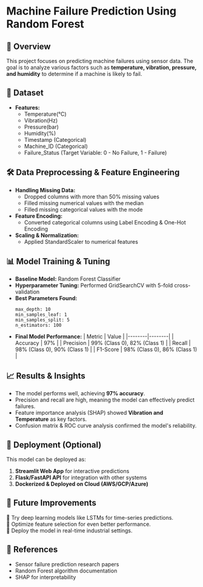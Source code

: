 # Machine Failure Prediction Using Random Forest

## 📌 Overview
This project focuses on predicting machine failures using sensor data. The goal is to analyze various factors such as **temperature, vibration, pressure, and humidity** to determine if a machine is likely to fail.

## 📂 Dataset
- **Features:**
  - Temperature(°C)
  - Vibration(Hz)
  - Pressure(bar)
  - Humidity(%)
  - Timestamp (Categorical)
  - Machine_ID (Categorical)
  - Failure_Status (Target Variable: 0 - No Failure, 1 - Failure)

## 🛠️ Data Preprocessing & Feature Engineering
- **Handling Missing Data:**
  - Dropped columns with more than 50% missing values
  - Filled missing numerical values with the median
  - Filled missing categorical values with the mode
- **Feature Encoding:**
  - Converted categorical columns using Label Encoding & One-Hot Encoding
- **Scaling & Normalization:**
  - Applied StandardScaler to numerical features

## 📊 Model Training & Tuning
- **Baseline Model:** Random Forest Classifier
- **Hyperparameter Tuning:** Performed GridSearchCV with 5-fold cross-validation
- **Best Parameters Found:**
  ```
  max_depth: 10
  min_samples_leaf: 1
  min_samples_split: 5
  n_estimators: 100
  ```
- **Final Model Performance:**
  | Metric | Value |
  |--------|--------|
  | Accuracy | 97% |
  | Precision | 99% (Class 0), 82% (Class 1) |
  | Recall | 98% (Class 0), 90% (Class 1) |
  | F1-Score | 98% (Class 0), 86% (Class 1) |

## 📈 Results & Insights
- The model performs well, achieving **97% accuracy**.
- Precision and recall are high, meaning the model can effectively predict failures.
- Feature importance analysis (SHAP) showed **Vibration and Temperature** as key factors.
- Confusion matrix & ROC curve analysis confirmed the model's reliability.

## 🚀 Deployment (Optional)
This model can be deployed as:
1. **Streamlit Web App** for interactive predictions
2. **Flask/FastAPI API** for integration with other systems
3. **Dockerized & Deployed on Cloud (AWS/GCP/Azure)**

## 📌 Future Improvements
🔹 Try deep learning models like LSTMs for time-series predictions.  
🔹 Optimize feature selection for even better performance.  
🔹 Deploy the model in real-time industrial settings.  

## 📜 References
- Sensor failure prediction research papers
- Random Forest algorithm documentation
- SHAP for interpretability



